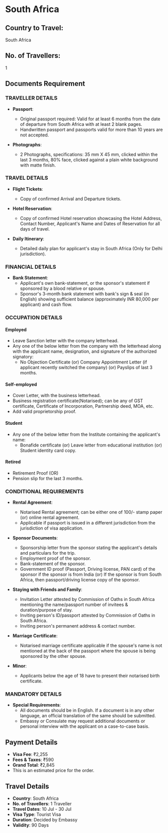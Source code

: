 # South Africa

## Country to Travel:
South Africa

## No. of Travellers:
1

## Documents Requirement

### TRAVELLER DETAILS

- **Passport**:
  - Original passport required: Valid for at least 6 months from the date of departure from South Africa with at least 2 blank pages.
  - Handwritten passport and passports valid for more than 10 years are not accepted.

- **Photographs**:
  - 2 Photographs, specifications: 35 mm X 45 mm, clicked within the last 3 months, 80% face, clicked against a plain white background with matte finish.

### TRAVEL DETAILS

- **Flight Tickets**:
  - Copy of confirmed Arrival and Departure tickets.

- **Hotel Reservation**:
  - Copy of confirmed Hotel reservation showcasing the Hotel Address, Contact Number, Applicant's Name and Dates of Reservation for all days of travel.

- **Daily Itinerary**:
  - Detailed daily plan for applicant's stay in South Africa (Only for Delhi jurisdiction).

### FINANCIAL DETAILS

- **Bank Statement**:
  - Applicant's own bank-statement, or the sponsor's statement if sponsored by a blood relative or spouse.
  - Sponsor's 3-month bank statement with bank's sign & seal (in English) showing sufficient balance (approximately INR 80,000 per applicant) and cash flow.

### OCCUPATION DETAILS

#### Employed
- Leave Sanction letter with the company letterhead.
- Any one of the below letter from the company with the letterhead along with the applicant name, designation, and signature of the authorized signatory:
  - No Objection Certificate (or) Company Appointment Letter (if applicant recently switched the company) (or) Payslips of last 3 months.

#### Self-employed
- Cover Letter, with the business letterhead.
- Business registration certificate(Notarised); can be any of GST certificate, Certificate of Incorporation, Partnership deed, MOA, etc.
- Add valid proprietorship proof.

#### Student
- Any one of the below letter from the Institute containing the applicant's name:
  - Bonafide certificate (or) Leave letter from educational institution (or) Student identity card copy.

#### Retired
- Retirement Proof (OR)
- Pension slip for the last 3 months.

### CONDITIONAL REQUIREMENTS

- **Rental Agreement**:
  - Notarised Rental agreement; can be either one of 100/- stamp paper (or) online rental agreement.
  - Applicable if passport is issued in a different jurisdiction from the jurisdiction of visa application.

- **Sponsor Documents**:
  - Sponsorship letter from the sponsor stating the applicant's details and particulars for the trip.
  - Employment proof of the sponsor.
  - Bank-statement of the sponsor.
  - Government ID proof (Passport, Driving license, PAN card) of the sponsor if the sponsor is from India (or) If the sponsor is from South Africa, then passport/driving license copy of the sponsor.

- **Staying with Friends and Family**:
  - Invitation Letter attested by Commission of Oaths in South Africa mentioning the name/passport number of invitees & duration/purpose of stay.
  - Inviting person's ID/passport attested by Commission of Oaths in South Africa.
  - Inviting person's permanent address & contact number.

- **Marriage Certificate**:
  - Notarised marriage certificate applicable if the spouse's name is not mentioned at the back of the passport where the spouse is being sponsored by the other spouse.

- **Minor**:
  - Applicants below the age of 18 have to present their notarised birth certificate.

### MANDATORY DETAILS

- **Special Requirements**:
  - All documents should be in English. If a document is in any other language, an official translation of the same should be submitted.
  - Embassy or Consulate may request additional documents or personal interview with the applicant on a case-to-case basis.

## Payment Details

- **Visa Fee**: ₹2,255
- **Fees & Taxes**: ₹590
- **Grand Total**: ₹2,845
- This is an estimated price for the order.

## Travel Details

- **Country**: South Africa
- **No. of Travellers**: 1 Traveller
- **Travel Dates**: 10 Jul - 30 Jul
- **Visa Type**: Tourist Visa
- **Duration**: Decided by Embassy
- **Validity**: 90 Days